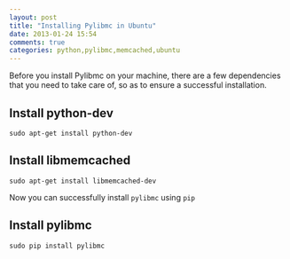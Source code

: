 ```yaml
---
layout: post
title: "Installing Pylibmc in Ubuntu"
date: 2013-01-24 15:54
comments: true
categories: python,pylibmc,memcached,ubuntu
---
```


Before you install Pylibmc on your machine, there are a few dependencies that you need to take care of, so as to ensure a successful installation.

## Install python-dev

<pre><code>sudo apt-get install python-dev</code></pre>

## Install libmemcached

<pre><code>sudo apt-get install libmemcached-dev</code></pre>

Now you can successfully install ````pylibmc```` using ````pip````

## Install pylibmc

<pre><code>sudo pip install pylibmc</code></pre>